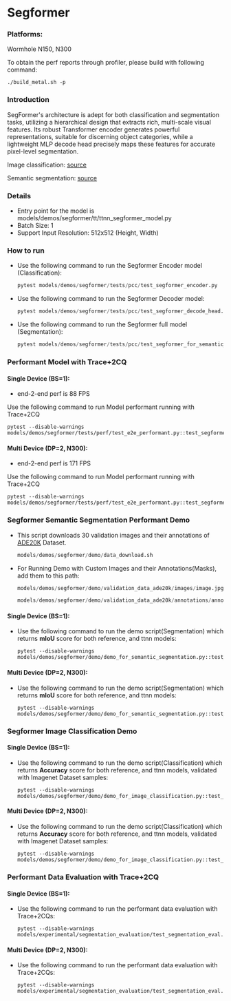 # Segformer

### Platforms:

Wormhole N150, N300

To obtain the perf reports through profiler, please build with following command:
```
./build_metal.sh -p
```

### Introduction

SegFormer's architecture is adept for both classification and segmentation tasks, utilizing a hierarchical design that extracts rich, multi-scale visual features. Its robust Transformer encoder generates powerful representations, suitable for discerning object categories, while a lightweight MLP decode head precisely maps these features for accurate pixel-level segmentation.

Image classification: [source](https://huggingface.co/nvidia/mit-b0)

Semantic segmentation: [source](https://huggingface.co/nvidia/segformer-b0-finetuned-ade-512-512)

### Details

- Entry point for the model is models/demos/segformer/tt/ttnn_segformer_model.py
- Batch Size: 1
- Support Input Resolution: 512x512 (Height, Width)

### How to run

- Use the following command to run the Segformer Encoder model (Classification):
  ```python
  pytest models/demos/segformer/tests/pcc/test_segformer_encoder.py
  ```


- Use the following command to run the Segformer Decoder model:
  ```python
  pytest models/demos/segformer/tests/pcc/test_segformer_decode_head.py
  ```


- Use the following command to run the Segformer full model (Segmentation):
  ```python
  pytest models/demos/segformer/tests/pcc/test_segformer_for_semantic_segmentation.py
  ```

### Performant Model with Trace+2CQ

#### Single Device (BS=1):

- end-2-end perf is 88 FPS <br>

Use the following command to run Model performant running with Trace+2CQ

```
pytest --disable-warnings models/demos/segformer/tests/perf/test_e2e_performant.py::test_segformer_e2e
```

#### Multi Device (DP=2, N300):

- end-2-end perf is 171 FPS <br>

Use the following command to run Model performant running with Trace+2CQ

```
pytest --disable-warnings models/demos/segformer/tests/perf/test_e2e_performant.py::test_segformer_e2e_dp
```

### Segformer Semantic Segmentation Performant Demo

- This script downloads 30 validation images and their annotations of [ADE20K](https://www.kaggle.com/datasets/awsaf49/ade20k-dataset) Dataset.
  ```python
  models/demos/segformer/demo/data_download.sh
  ```
- For Running Demo with Custom Images and their Annotations(Masks), add them to this path:
  ```python
  models/demos/segformer/demo/validation_data_ade20k/images/image.jpg
  ```
  ```python
  models/demos/segformer/demo/validation_data_ade20k/annotations/annotation.png
  ```

#### Single Device (BS=1):

- Use the following command to run the demo script(Segmentation) which returns **mIoU** score for both reference, and ttnn models:
  ```
  pytest --disable-warnings models/demos/segformer/demo/demo_for_semantic_segmentation.py::test_demo_semantic_segmentation
  ```

#### Multi Device (DP=2, N300):

- Use the following command to run the demo script(Segmentation) which returns **mIoU** score for both reference, and ttnn models:
  ```
  pytest --disable-warnings models/demos/segformer/demo/demo_for_semantic_segmentation.py::test_demo_semantic_segmentation_dp
  ```


### Segformer Image Classification Demo

#### Single Device (BS=1):

- Use the following command to run the demo script(Classification) which returns **Accuracy** score for both reference, and ttnn models, validated with Imagenet Dataset samples:

  ```
  pytest --disable-warnings models/demos/segformer/demo/demo_for_image_classification.py::test_segformer_classification_demo
  ```

#### Multi Device (DP=2, N300):

- Use the following command to run the demo script(Classification) which returns **Accuracy** score for both reference, and ttnn models, validated with Imagenet Dataset samples:

  ```
  pytest --disable-warnings models/demos/segformer/demo/demo_for_image_classification.py::test_segformer_classification_demo_dp
  ```

### Performant Data Evaluation with Trace+2CQ

#### Single Device (BS=1):

- Use the following command to run the performant data evaluation with Trace+2CQs:

  ```
  pytest --disable-warnings models/experimental/segmentation_evaluation/test_segmentation_eval.py::test_segformer_eval

#### Multi Device (DP=2, N300):

- Use the following command to run the performant data evaluation with Trace+2CQs:

  ```
  pytest --disable-warnings models/experimental/segmentation_evaluation/test_segmentation_eval.py::test_segformer_eval_dp
